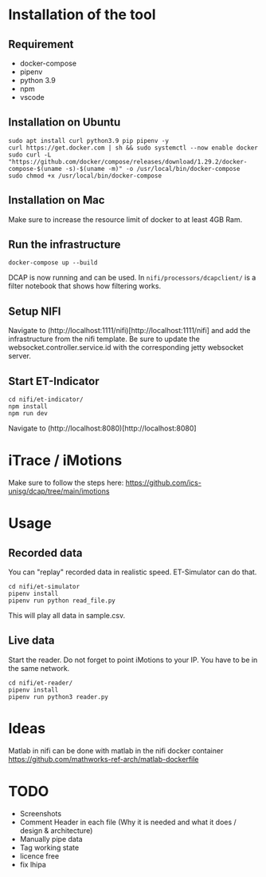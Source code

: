 # Installation of the tool

## Requirement

- docker-compose
- pipenv
- python 3.9
- npm
- vscode


## Installation on Ubuntu
```
sudo apt install curl python3.9 pip pipenv -y
curl https://get.docker.com | sh && sudo systemctl --now enable docker
sudo curl -L "https://github.com/docker/compose/releases/download/1.29.2/docker-compose-$(uname -s)-$(uname -m)" -o /usr/local/bin/docker-compose
sudo chmod +x /usr/local/bin/docker-compose
```

## Installation on Mac
Make sure to increase the resource limit of docker to at least 4GB Ram.

## Run the infrastructure

```
docker-compose up --build
```

DCAP is now running and can be used. In `nifi/processors/dcapclient/` is a filter notebook that shows how filtering works.

## Setup NIFI

Navigate to (http://localhost:1111/nifi)[http://localhost:1111/nifi] and add the infrastructure from the nifi template. Be sure to update the websocket.controller.service.id with the corresponding jetty websocket server.


## Start ET-Indicator
```
cd nifi/et-indicator/
npm install
npm run dev
```

Navigate to (http://localhost:8080)[http://localhost:8080]


# iTrace / iMotions
Make sure to follow the steps here: https://github.com/ics-unisg/dcap/tree/main/imotions

# Usage

## Recorded data
You can "replay" recorded data in realistic speed. ET-Simulator can do that.
```
cd nifi/et-simulator
pipenv install
pipenv run python read_file.py
```
This will play all data in sample.csv.


## Live data
Start the reader. Do not forget to point iMotions to your IP. You have to be in the same network.
```
cd nifi/et-reader/
pipenv install
pipenv run python3 reader.py
```


# Ideas

Matlab in nifi can be done with matlab in the nifi docker container https://github.com/mathworks-ref-arch/matlab-dockerfile




# TODO
- Screenshots
- Comment Header in each file (Why it is needed and what it does / design & architecture)
- Manually pipe data
- Tag working state
- licence free
- fix lhipa
